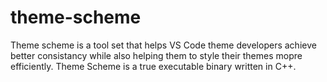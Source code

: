 # theme-scheme
Theme scheme is a tool set that helps VS Code theme developers achieve better consistancy while also helping them to style their themes mopre efficiently. Theme Scheme is a true executable binary written in C++.  
